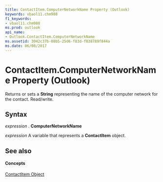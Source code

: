 ```yaml
---
title: ContactItem.ComputerNetworkName Property (Outlook)
keywords: vbaol11.chm988
f1_keywords:
- vbaol11.chm988
ms.prod: outlook
api_name:
- Outlook.ContactItem.ComputerNetworkName
ms.assetid: 3042c37b-08b5-25d6-f83d-f038789f844a
ms.date: 06/08/2017
---
```



# ContactItem.ComputerNetworkName Property (Outlook)

Returns or sets a **String** representing the name of the computer network for the contact. Read/write.


## Syntax

 _expression_ . **ComputerNetworkName**

 _expression_ A variable that represents a **ContactItem** object.


## See also


#### Concepts


[ContactItem Object](contactitem-object-outlook.md)


